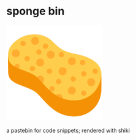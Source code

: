 # sponge bin

<img src="public/sponge.png" style="width: 50%">

a pastebin for code snippets; rendered with shiki
